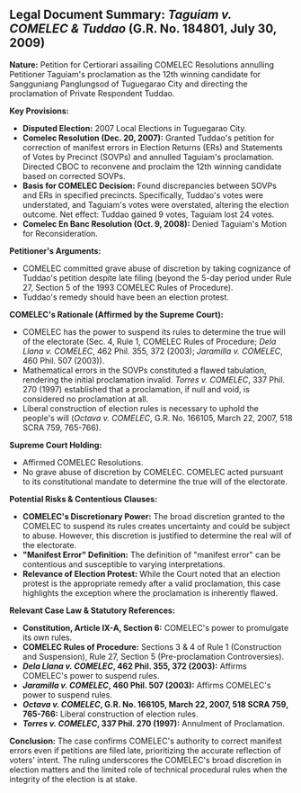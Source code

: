 ## Legal Document Summary: *Taguiam v. COMELEC & Tuddao* (G.R. No. 184801, July 30, 2009)

**Nature:** Petition for Certiorari assailing COMELEC Resolutions annulling Petitioner Taguiam's proclamation as the 12th winning candidate for Sangguniang Panglungsod of Tuguegarao City and directing the proclamation of Private Respondent Tuddao.

**Key Provisions:**

*   **Disputed Election:** 2007 Local Elections in Tuguegarao City.
*   **Comelec Resolution (Dec. 20, 2007):** Granted Tuddao's petition for correction of manifest errors in Election Returns (ERs) and Statements of Votes by Precinct (SOVPs) and annulled Taguiam's proclamation. Directed CBOC to reconvene and proclaim the 12th winning candidate based on corrected SOVPs.
*   **Basis for COMELEC Decision:** Found discrepancies between SOVPs and ERs in specified precincts. Specifically, Tuddao's votes were understated, and Taguiam's votes were overstated, altering the election outcome. Net effect: Tuddao gained 9 votes, Taguiam lost 24 votes.
*   **Comelec En Banc Resolution (Oct. 9, 2008):** Denied Taguiam's Motion for Reconsideration.

**Petitioner's Arguments:**

*   COMELEC committed grave abuse of discretion by taking cognizance of Tuddao's petition despite late filing (beyond the 5-day period under Rule 27, Section 5 of the 1993 COMELEC Rules of Procedure).
*   Tuddao's remedy should have been an election protest.

**COMELEC's Rationale (Affirmed by the Supreme Court):**

*   COMELEC has the power to suspend its rules to determine the true will of the electorate (Sec. 4, Rule 1, COMELEC Rules of Procedure; *Dela Llana v. COMELEC*, 462 Phil. 355, 372 (2003); *Jaramilla v. COMELEC*, 460 Phil. 507 (2003)).
*   Mathematical errors in the SOVPs constituted a flawed tabulation, rendering the initial proclamation invalid. *Torres v. COMELEC*, 337 Phil. 270 (1997) established that a proclamation, if null and void, is considered no proclamation at all.
*   Liberal construction of election rules is necessary to uphold the people's will (*Octava v. COMELEC*, G.R. No. 166105, March 22, 2007, 518 SCRA 759, 765-766).

**Supreme Court Holding:**

*   Affirmed COMELEC Resolutions.
*   No grave abuse of discretion by COMELEC. COMELEC acted pursuant to its constitutional mandate to determine the true will of the electorate.

**Potential Risks & Contentious Clauses:**

*   **COMELEC's Discretionary Power:** The broad discretion granted to the COMELEC to suspend its rules creates uncertainty and could be subject to abuse. However, this discretion is justified to determine the real will of the electorate.
*   **"Manifest Error" Definition:** The definition of "manifest error" can be contentious and susceptible to varying interpretations.
*   **Relevance of Election Protest:** While the Court noted that an election protest is the appropriate remedy after a valid proclamation, this case highlights the exception where the proclamation is inherently flawed.

**Relevant Case Law & Statutory References:**

*   **Constitution, Article IX-A, Section 6:** COMELEC's power to promulgate its own rules.
*   **COMELEC Rules of Procedure:** Sections 3 & 4 of Rule 1 (Construction and Suspension), Rule 27, Section 5 (Pre-proclamation Controversies).
*   ***Dela Llana v. COMELEC*, 462 Phil. 355, 372 (2003):** Affirms COMELEC's power to suspend rules.
*   ***Jaramilla v. COMELEC*, 460 Phil. 507 (2003):** Affirms COMELEC's power to suspend rules.
*   ***Octava v. COMELEC*, G.R. No. 166105, March 22, 2007, 518 SCRA 759, 765-766:** Liberal construction of election rules.
*   ***Torres v. COMELEC*, 337 Phil. 270 (1997):** Annulment of Proclamation.

**Conclusion:** The case confirms COMELEC's authority to correct manifest errors even if petitions are filed late, prioritizing the accurate reflection of voters' intent. The ruling underscores the COMELEC's broad discretion in election matters and the limited role of technical procedural rules when the integrity of the election is at stake.

